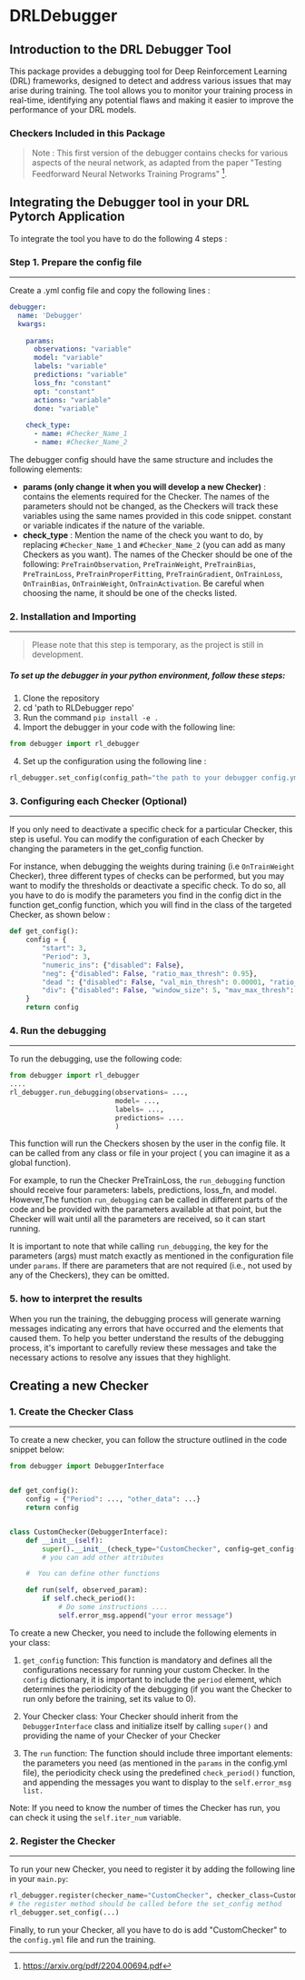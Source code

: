 # DRLDebugger

## Introduction to the DRL Debugger Tool

This package provides a debugging tool for Deep Reinforcement Learning (DRL) frameworks,
designed to detect and address various issues that may arise during training. 
The tool allows you to monitor your training process in real-time, identifying any 
potential flaws and making it easier to improve the performance of your DRL models.

### Checkers Included in this Package

> Note : This first version of the debugger contains checks for 
various aspects of the neural network, as adapted from the paper
"Testing Feedforward Neural Networks Training Programs" [^1].

[^1]: https://arxiv.org/pdf/2204.00694.pdf

[//]: # (For more information on the specific Checkers included in this )

[//]: # (package, please refer to the [Debugger Details]&#40;./Debugger.md&#41; )

[//]: # (section.)

## Integrating the Debugger tool in your DRL Pytorch Application
To integrate the tool you have to do the following 4 steps : 

### Step 1. Prepare the config file
***

Create a .yml config file and copy the following lines :
```yml
debugger:
  name: 'Debugger'
  kwargs:
    
    params:
      observations: "variable"
      model: "variable"
      labels: "variable"
      predictions: "variable"
      loss_fn: "constant"
      opt: "constant"
      actions: "variable"
      done: "variable"
      
    check_type:
      - name: #Checker_Name_1
      - name: #Checker_Name_2
```
The debugger config should have the same structure and includes the following elements:

* **params (only change it when you will develop a new Checker)** : contains the elements 
required for the Checker. The names of the parameters should not be changed, as the Checkers
will track these variables using the same names provided in this code snippet. constant or 
variable indicates if the nature of the variable.
* **check_type** : Mention the name of the check you want to do, by replacing 
`#Checker_Name_1` and `#Checker_Name_2` (you can add as many Checkers as you want). The names
of the Checker should be one of the following: `PreTrainObservation`, `PreTrainWeight`,
`PreTrainBias`, `PreTrainLoss`, `PreTrainProperFitting`, `PreTrainGradient`, `OnTrainLoss`, 
`OnTrainBias`, `OnTrainWeight`, `OnTrainActivation`. Be careful when choosing the name, 
it should be one of the checks listed.

### 2. Installation and Importing
***

> Please note that this step is temporary, as the project is still in development.

##### To set up the debugger in your python environment, follow these steps:
1. Clone the repository
2. cd 'path to RLDebugger repo'
3. Run the command `pip install -e .`
4. Import the debugger in your code with the following line:
```python
from debugger import rl_debugger
```
4. Set up the configuration using the following line :
```python
rl_debugger.set_config(config_path="the path to your debugger config.yml file")
```

### 3. Configuring each Checker (Optional)
***

If you only need to deactivate a specific check for a particular Checker, this step is useful.
You can modify the configuration of each Checker by changing the parameters in the
get_config function.

For instance, when debugging the weights during training (i.e `OnTrainWeight` Checker),
three different types of checks can be performed, but you may want to modify the thresholds or
deactivate a specific check. To do so, all you have to do is
modify the parameters you find in the config dict in the  function get_config function,
which you will find in the class of the targeted Checker, as shown below :
```python
def get_config():
    config = {
        "start": 3,
        "Period": 3,
        "numeric_ins": {"disabled": False},
        "neg": {"disabled": False, "ratio_max_thresh": 0.95},
        "dead ": {"disabled": False, "val_min_thresh": 0.00001, "ratio_max_thresh": 0.95},
        "div": {"disabled": False, "window_size": 5, "mav_max_thresh": 100000000, "inc_rate_max_thresh": 2}
    }
    return config
```


### 4. Run the debugging
***

To run the debugging, use the following code:

```python
from debugger import rl_debugger
....
rl_debugger.run_debugging(observations= ...,
                          model= ...,
                          labels= ...,
                          predictions= ....
                          )
```
This function will run the Checkers shosen by the user in the config file. 
It can be called from any class or file in your project ( you can imagine it as a
global function).

For example, to run the Checker PreTrainLoss, the `run_debugging` function should receive
four parameters: labels, predictions, loss_fn, and model. However,The function 
`run_debugging` can be called  in different parts of the code and be provided with 
the parameters available at that point, but the Checker will wait until all the 
parameters are received, so it can start running.

It is important to note that while calling `run_debugging`, the key for the parameters 
(args) must match exactly as mentioned in the configuration file under `params`. If there 
are parameters that are not required (i.e., not used by any of the Checkers), 
they can be omitted.

### 5. how to interpret the results
When you run the training, the debugging process will generate warning messages 
indicating any errors that have occurred and the elements that caused them.
To help you better understand the results of the debugging process, it's important
to carefully review these messages and take the necessary actions to resolve any 
issues that they highlight.

## Creating a new Checker

### 1. Create the Checker Class
***
To create a new checker, you can follow the structure outlined in the code snippet below:

```python
from debugger import DebuggerInterface


def get_config():
    config = {"Period": ..., "other_data": ...}
    return config


class CustomChecker(DebuggerInterface):
    def __init__(self):
        super().__init__(check_type="CustomChecker", config=get_config())
        # you can add other attributes

    #  You can define other functions

    def run(self, observed_param):
        if self.check_period():
            # Do some instructions ....
            self.error_msg.append("your error message")

```

To create a new Checker, you need to include the following elements in your class:
1. `get_config` function: This function is mandatory and defines all the configurations 
necessary for running your custom Checker. In the `config` dictionary, it is important to
include the `period` element, which determines the periodicity of the debugging 
(if you want the Checker to run only before the training, set its value to 0).

2. Your Checker class: Your Checker should inherit from the `DebuggerInterface` class and
initialize itself by calling `super()` and providing the name of your Checker
of your Checker 

3. The `run` function: The function should include three important elements: 
the parameters you need (as mentioned in the `params` in the config.yml file), 
the periodicity check using the predefined `check_period()` function, 
and appending the messages you want to display to the `self.error_msg list.`

Note: If you need to know the number of times the Checker has run, you can check 
it using the `self.iter_num` variable.

### 2. Register the Checker
***
To run your new Checker, you need to register it by adding the following line
in your `main.py`:

```python
rl_debugger.register(checker_name="CustomChecker", checker_class=CustomChecker)
# the register method should be called before the set_config method
rl_debugger.set_config(...)
```
Finally, to run your Checker, all you have to do is add "CustomChecker"
to the `config.yml` file and run the training.